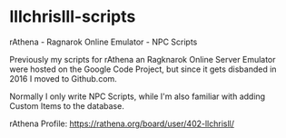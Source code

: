 # lllchrislll-scripts
rAthena - Ragnarok Online Emulator - NPC Scripts

Previously my scripts for rAthena an Ragknarok Online Server Emulator were hosted on the Google Code Project, 
but since it gets disbanded in 2016 I moved to Github.com.

Normally I only write NPC Scripts, while I'm also familiar with adding Custom Items to the database.

rAthena Profile:
https://rathena.org/board/user/402-llchrisll/